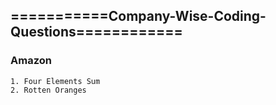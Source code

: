 ## ===========Company-Wise-Coding-Questions============

### Amazon
	1. Four Elements Sum
	2. Rotten Oranges